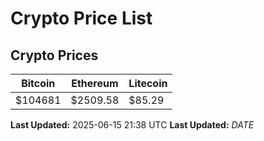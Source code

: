 # Crypto Price List

## Crypto Prices
| Bitcoin | Ethereum | Litecoin |
| ------- | -------- | -------- |
| $104681 | $2509.58 | $85.29 |
**Last Updated:** 2025-06-15 21:38 UTC
**Last Updated:** $DATE$
